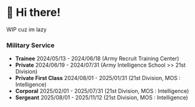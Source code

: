 # 👋 Hi there!

WIP cuz im lazy

### Military Service 
* **Trainee** 2024/05/13 - 2024/06/18 (Army Recruit Training Center)
* **Private** 2024/06/19 - 2024/07/31 (Army Intelligence School >> 21st Division)
* **Private First Class** 2024/08/01 - 2025/01/31 (21st Division, MOS : Intelligence)
* **Corporal** 2025/02/01 - 2025/07/31 (21st Division, MOS : Intelligence)
* **Sergeant** 2025/08/01 - 2025/11/12 (21st Division, MOS : Intelligence)
